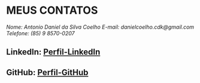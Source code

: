 # MEUS CONTATOS

*Nome:* _Antonio Daniel da Silva Coelho_
*E-mail:* _danielcoelho.cdk@gmail.com_
*Telefone:* *(85) 9 8570-0207*

## LinkedIn: [Perfil-LinkedIn](https://www.linkedin.com/in/daniel-coelho-1b161979/)
## GitHub:   [Perfil-GitHub](https://github.com/DanielCoelhoCDK)
